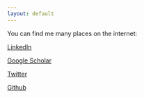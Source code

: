 ```yaml
---
layout: default
---
```


You can find me many places on the internet:

[LinkedIn](https://www.linkedin.com/in/jaredroesch)  

[Google Scholar](https://scholar.google.com/citations?hl=en&user=Z6C23oUAAAAJ)  

[Twitter](https://twitter.com/roeschinc)  

[Github](https://github.com/jroesch)  
